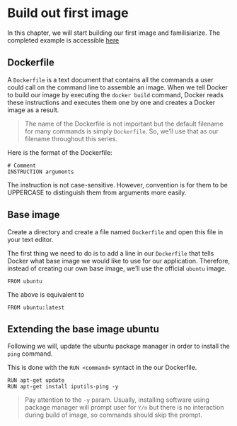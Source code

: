 # Build out first image

In this chapter, we will start building our first image and familisiarize. The completed example is accessible [here](https://github.com/dockerforfriends/webinar-material/blob/main/chapter-4/Dockerfile)

## Dockerfile

A `Dockerfile` is a text document that contains all the commands a user could call on the command line to assemble an image. When we tell Docker to build our image by executing the `docker build` command, Docker reads these instructions and executes them one by one and creates a Docker image as a result.

> The name of the Dockerfile is not important but the default filename for many commands is simply `Dockerfile`. So, we’ll use that as our filename throughout this series.

Here is the format of the Dockerfile:

```
# Comment
INSTRUCTION arguments
```

The instruction is not case-sensitive. However, convention is for them to be UPPERCASE to distinguish them from arguments more easily.

## Base image

Create a directory and create a file named `Dockerfile` and open this file in your text editor.

The first thing we need to do is to add a line in our `Dockerfile` that tells Docker what base image we would like to use for our application. Therefore, instead of creating our own base image, we’ll use the official `ubuntu` image.

```
FROM ubuntu
```

The above is equivalent to 

```
FROM ubuntu:latest
```

## Extending the base image ubuntu

Following we will, update the ubuntu package manager in order to install the `ping` command.

This is done with the `RUN <command>` syntact in the our Dockerfile.

```
RUN apt-get update
RUN apt-get install iputils-ping -y
```

> Pay attention to the `-y` param. Usually, installing software using package manager will prompt user for `Y/n` but there is no interaction during build of image, so commands should skip the prompt.


